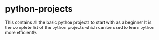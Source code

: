 # python-projects
This contains all the basic python projects to start with as a beginner
It is the complete list of the python projects which can be used to learn python more efficiently.
